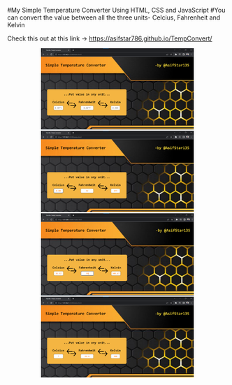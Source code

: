 #My Simple Temperature Converter Using HTML, CSS and JavaScript 
#You can convert the value between all the three units- Celcius, Fahrenheit and Kelvin 

Check this out at this link ->   https://asifstar786.github.io/TempConvert/

<p align="center">
  <img src="/imgs/ExampleDefault.png" width="350" title="hover text">
  <img src="/imgs/ExampleOne.png" width="350" title="hover text">
  <img src="/imgs/ExampleTwo.png" width="350" title="hover text">
  <img src="/imgs/ExampleThree.png" width="350" title="hover text">
</p>
